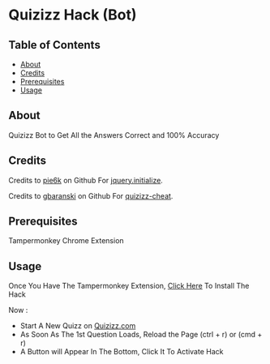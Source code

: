 # Quizizz Hack (Bot)

## Table of Contents

- [About](#about)
- [Credits](#credits)
- [Prerequisites](#pre)
- [Usage](#usage)

<h2 id="about">About</h2>

Quizizz Bot to Get All the Answers Correct and 100% Accuracy

<h2 id="credits">Credits</h2>

Credits to [pie6k](https://github.com/pie6k/) on Github For [jquery.initialize](https://github.com/pie6k/jquery.initialize).

Credits to [gbaranski](https://github.com/gbaranski/) on Github For [quizizz-cheat](https://github.com/gbaranski/quizizz-cheat).

<h2 id="pre">Prerequisites</h2>

Tampermonkey Chrome Extension

<h2 id="usage">Usage</h2>

Once You Have The Tampermonkey Extension, [Click Here](https://github.com/Binary-Bytes/Quizizz-Hack/raw/master/Quizizz-Hack.user.js) To Install The Hack

Now :

- Start A New Quizz on [Quizizz.com](https://quizizz.com/)
- As Soon As The 1st Question Loads, Reload the Page (ctrl + r) or (cmd + r)
- A Button will Appear In The Bottom, Click It To Activate Hack